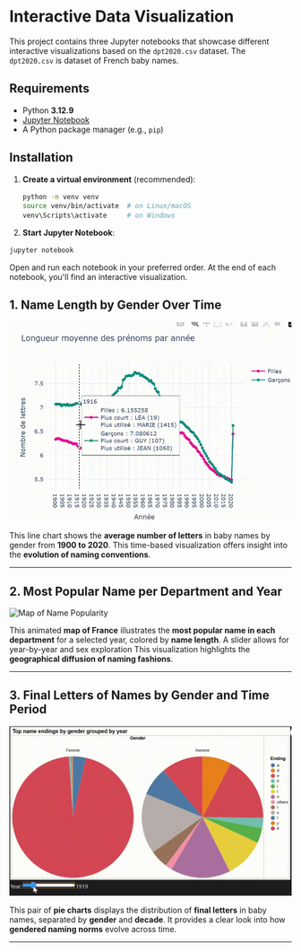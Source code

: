 # Interactive Data Visualization 

This project contains three Jupyter notebooks that showcase different interactive visualizations based on the `dpt2020.csv` dataset.
The `dpt2020.csv` is dataset of French baby names.

## Requirements

- Python **3.12.9**
- [Jupyter Notebook](https://jupyter.org/)
- A Python package manager (e.g., `pip`)

## Installation

1. **Create a virtual environment** (recommended):
   ```bash
   python -m venv venv
   source venv/bin/activate  # on Linux/macOS
   venv\Scripts\activate     # on Windows
   ```

2. **Start Jupyter Notebook**:
```bash
jupyter notebook
```
Open and run each notebook in your preferred order.
At the end of each notebook, you'll find an interactive visualization.

## 1. Name Length by Gender Over Time

![Name Length Over Time](images/visualisation1.gif)

This line chart shows the **average number of letters** in baby names by gender from **1900 to 2020**. This time-based visualization offers insight into the **evolution of naming conventions**.

---

## 2. Most Popular Name per Department and Year

![Map of Name Popularity](images/visualisation2.gif)

This animated **map of France** illustrates the **most popular name in each department** for a selected year, colored by **name length**. A slider allows for year-by-year and sex exploration This visualization highlights the **geographical diffusion of naming fashions**.

---

## 3. Final Letters of Names by Gender and Time Period

![Final Letters of Names](images/visualisation3.gif)

This pair of **pie charts** displays the distribution of **final letters** in baby names, separated by **gender** and **decade**. It provides a clear look into how **gendered naming norms** evolve across time.

---